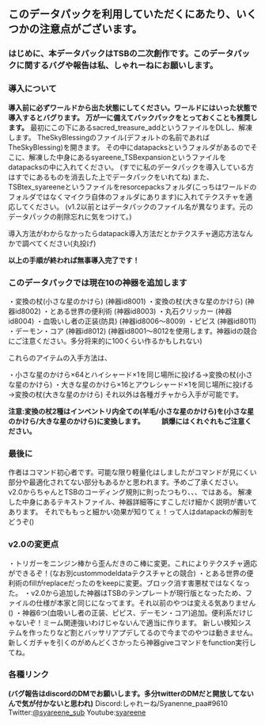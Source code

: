 ## このデータパックを利用していただくにあたり、いくつかの注意点がございます。

### はじめに、本データパックはTSBの二次創作です。このデータパックに関するバグや報告は私、しゃれーねにお願いします。

### 導入について

**導入前に必ずワールドから出た状態にしてください。ワールドにはいった状態で導入するとバグります。**
**万が一に備えてバックパックをとっておくことも推奨します。**
最初にこの下にあるsacred_treasure_addというファイルをDLし、解凍します。
TheSkyBlessingのファイル(デフォルトの名前であればTheSkyBlessing)を開きます。
その中にdatapacksというフォルダがあるのでそこに、解凍した中身にあるsyareene_TSBexpansionというファイルをdatapacksの中に入れてください。
(すでに私のデータパックを導入している方はすでにあるものを消去した上でデータパックをいれてね)
また、TSBtex_syareeneというファイルをresorcepacksフォルダ(こっちはワールドのフォルダではなくマイクラ自体のフォルダにあります)に入れてテクスチャを適応してください。
(v1.2以前とはデータパックのファイル名が異なります。元のデータパックの削除忘れに気をつけて。)

導入方法がわからなかったらdatapack導入方法だとかテクスチャ適応方法なんかで調べてください(丸投げ)

**以上の手順が終われば無事導入完了です！**

### このデータパックでは現在10の神器を追加します
・変換の杖(小さな星のかけら) (神器id8001)
・変換の杖(大きな星のかけら) (神器id8002)
・とある世界の便利術 (神器id8003)
・丸石クリッカー (神器id8004)
・血吸いし者の正装(防具) (神器id8006～8009)
・ピピス (神器id8011)
・デーモン・コア (神器id8012)
(神器id8001～8012を使用します。神器idの競合にご注意ください。多分将来的に100くらい作るかもしれない)

これらのアイテムの入手方法は、

・小さな星のかけら×64とハイシャード×1を同じ場所に投げる→変換の杖(小さな星のかけら)
・大きな星のかけら×16とアウレシャード×1を同じ場所に投げる→変換の杖(大きな星のかけら)
それ以外は各種ガチャから入手が可能です。

**注意:変換の杖2種はインベントリ内全ての(羊毛/小さな星のかけら)を(小さな星のかけら/大きな星のかけら)に変換します。
　　 誤爆にはくれぐれもご注意ください。**

### 最後に

作者はコマンド初心者です。可能な限り軽量化はしましたがコマンドが見にくい部分や最適化されてない部分もあるかと思われます。予めご了承ください。
v2.0からちゃんとTSBのコーディング規則に則ったつもり、、、ではある。
解凍した中身にあるテキストファイル、神器詳細等にすこしだけ細かく説明が書いてあります。
それでももっと細かい効果が知りてぇ！って人はdatapackの解剖をどうぞ()

### v2.0の変更点
・トリガーをニンジン棒から歪んだきのこ棒に変更。これによりテクスチャ適応ができるぞ！(なお別custommodeldataテクスチャとの競合)
・とある世界の便利術のfillがreplaceだったのをkeepに変更。ブロック消す害悪杖ではなくなった。
・v2.0から追加した神器はTSBのテンプレートが現行版となったため、ファイルの仕様が本家と同じになってます。それ以前のやつは変える気ありません()
・神器6つ(血吸いし者の正装、ピピス、デーモン・コア)追加。便利系だけじゃないぞ！ミーム関連強いわけじゃないんで適当に作ります。
新しい検知システムを作ったりなど割とバッサリアプデしてるので今までのやつは動きません。
新しくガチャを引くのがめんどくさかったら神器giveコマンドをfunction実行してね。

### 各種リンク
**(バグ報告はdiscordのDMでお願いします。多分twitterのDMだと開放してないんで気が付かないと思われ)**
Discord:しゃれーね/Syanenne_paa#9610
Twitter:[@syareene_sub](https://twitter.com/syareene_sub)
Youtube:[syareene](https://www.youtube.com/channel/UCEkrurmdo7i-JOxKAMMcyTg)
